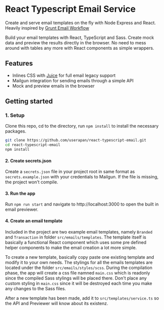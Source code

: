 # React Typescript Email Service

Create and serve email templates on the fly with Node Express and React. Heavily inspired by [Grunt Email Workflow](https://github.com/leemunroe/grunt-email-workflow)

Build your email templates with React, TypeScript and Sass. Create mock data and preview the results directly in the browser. No need to mess around with tables any more with React components as simple wrappers.

## Features
* Inlines CSS with [Juice](https://github.com/Automattic/juice) for full email legacy support
* Mailgun integration for sending emails through a simple API
* Mock and preview emails in the browser

## Getting started

### 1. Setup

Clone this repo, cd to the directory, run `npm install` to install the necessary packages.

```sh
git clone https://github.com/userapan/react-typescript-email.git
cd react-typescript-email
npm install
```

#### 2. Create secrets.json

Create a `secrets.json` file in your project root in same format as `secrets.example.json` with your credentials to Mailgun. If the file is missing, the project won't compile.

#### 3. Run the app

Run `npm run start` and navigate to http://localhost:3000 to open the built in email previewer.

#### 4. Create an email template

Included in the project are two example email templates, namely `Branded` and `Transaction` in folder `src/emails/templates`. The template itself is basically a functional React component which uses some pre defined helper components to make the email creation a lot more simple.

To create a new template, basically copy paste one existing template and modify it to your own needs. The stylings for all the emails templates are located under the folder `src/emails/styles/scss`. During the compilation phase, the app will create a css file namned `main.css` which is readonly since the compiled Sass stylings will be placed there. Don't place any custom styling in `main.css` since it will be destroyed each time you make any changes to the Sass files.

After a new template has been made, add it to `src/templates/service.ts` so the API and Previewer will know about its existenz.
